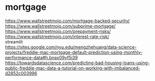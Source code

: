 # mortgage
https://www.wallstreetmojo.com/mortgage-backed-security/ <br />
https://www.wallstreetmojo.com/subprime-mortgage/ <br />
https://www.wallstreetmojo.com/prepayment-risks/ <br />
https://www.wallstreetmojo.com/interest-rate-risk/ <br />
streamlit <br />
https://sites.google.com/nyu.edu/mengzhehuang/data-science-projects/freddie-mac-mortgage-default-prediction-using-monthly-performance-data#h.bnax09yf5i39 <br/>
https://towardsdatascience.com/predicting-bad-housing-loans-using-public-freddie-mac-data-a-tutorial-on-working-with-imbalanced-d2852c003996 <br />
